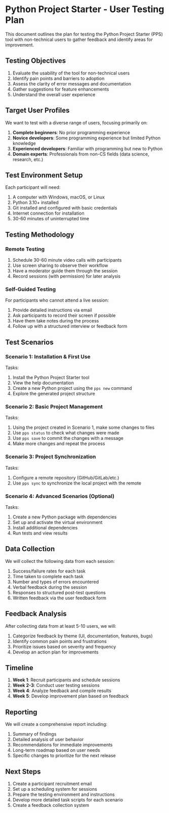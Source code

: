 # Python Project Starter - User Testing Plan

This document outlines the plan for testing the Python Project Starter (PPS) tool with non-technical users to gather feedback and identify areas for improvement.

## Testing Objectives

1. Evaluate the usability of the tool for non-technical users
2. Identify pain points and barriers to adoption
3. Assess the clarity of error messages and documentation
4. Gather suggestions for feature enhancements
5. Understand the overall user experience

## Target User Profiles

We want to test with a diverse range of users, focusing primarily on:

1. **Complete beginners**: No prior programming experience
2. **Novice developers**: Some programming experience but limited Python knowledge
3. **Experienced developers**: Familiar with programming but new to Python
4. **Domain experts**: Professionals from non-CS fields (data science, research, etc.)

## Test Environment Setup

Each participant will need:

1. A computer with Windows, macOS, or Linux
2. Python 3.10+ installed
3. Git installed and configured with basic credentials
4. Internet connection for installation
5. 30-60 minutes of uninterrupted time

## Testing Methodology

### Remote Testing

1. Schedule 30-60 minute video calls with participants
2. Use screen sharing to observe their workflow
3. Have a moderator guide them through the session
4. Record sessions (with permission) for later analysis

### Self-Guided Testing

For participants who cannot attend a live session:

1. Provide detailed instructions via email
2. Ask participants to record their screen if possible
3. Have them take notes during the process
4. Follow up with a structured interview or feedback form

## Test Scenarios

### Scenario 1: Installation & First Use

Tasks:
1. Install the Python Project Starter tool
2. View the help documentation
3. Create a new Python project using the `pps new` command
4. Explore the generated project structure

### Scenario 2: Basic Project Management

Tasks:
1. Using the project created in Scenario 1, make some changes to files
2. Use `pps status` to check what changes were made
3. Use `pps save` to commit the changes with a message
4. Make more changes and repeat the process

### Scenario 3: Project Synchronization

Tasks:
1. Configure a remote repository (GitHub/GitLab/etc.)
2. Use `pps sync` to synchronize the local project with the remote

### Scenario 4: Advanced Scenarios (Optional)

Tasks:
1. Create a new Python package with dependencies
2. Set up and activate the virtual environment
3. Install additional dependencies
4. Run tests and view results

## Data Collection

We will collect the following data from each session:

1. Success/failure rates for each task
2. Time taken to complete each task
3. Number and types of errors encountered
4. Verbal feedback during the session
5. Responses to structured post-test questions
6. Written feedback via the user feedback form

## Feedback Analysis

After collecting data from at least 5-10 users, we will:

1. Categorize feedback by theme (UI, documentation, features, bugs)
2. Identify common pain points and frustrations
3. Prioritize issues based on severity and frequency
4. Develop an action plan for improvements

## Timeline

1. **Week 1**: Recruit participants and schedule sessions
2. **Week 2-3**: Conduct user testing sessions
3. **Week 4**: Analyze feedback and compile results
4. **Week 5**: Develop improvement plan based on feedback

## Reporting

We will create a comprehensive report including:

1. Summary of findings
2. Detailed analysis of user behavior
3. Recommendations for immediate improvements
4. Long-term roadmap based on user needs
5. Specific changes to prioritize for the next release

## Next Steps

1. Create a participant recruitment email
2. Set up a scheduling system for sessions
3. Prepare the testing environment and instructions
4. Develop more detailed task scripts for each scenario
5. Create a feedback collection system
